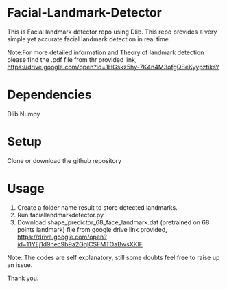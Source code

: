 # Facial-Landmark-Detector

  This is Facial landmark detector repo using Dlib. This repo provides a very simple yet accurate facial landmark detection     in real time.


  Note:For more detailed information and Theory of landmark detection please find the .pdf file from thr provided link,
  https://drive.google.com/open?id=1HGskz5hy-7K4n4M3ofgQ8eKyypztiksY


# Dependencies
  
  Dlib
  Numpy
  
  
# Setup

  Clone or download the github repository
  

# Usage
  
  1)  Create a folder name result to store detected landmarks.
  2)  Run faciallandmarkdetector.py 
  3)  Download shape_predictor_68_face_landmark.dat (pretrained on 68 points landmark) file from google drive link provided,
      https://drive.google.com/open?id=11YEj1d9nec9b9a2GglCSFMTOaBwsXKlF
      
  Note: The codes are self explanatory, still some doubts feel free to raise up an issue.
  
  
  Thank you.
      
      
  







